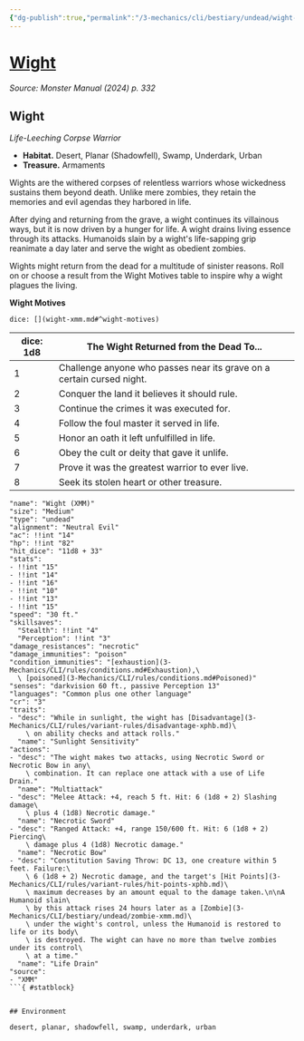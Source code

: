 ```yaml
---
{"dg-publish":true,"permalink":"/3-mechanics/cli/bestiary/undead/wight-xmm/","tags":["ttrpg-cli/compendium/src/5e/xmm","ttrpg-cli/monster/cr/3","ttrpg-cli/monster/environment/desert","ttrpg-cli/monster/environment/planar","ttrpg-cli/monster/environment/shadowfell","ttrpg-cli/monster/environment/swamp","ttrpg-cli/monster/environment/underdark","ttrpg-cli/monster/environment/urban","ttrpg-cli/monster/size/medium","ttrpg-cli/monster/type/undead"],"created":"2025-03-01T17:25:21.235-05:00","updated":"2025-03-01T18:44:36.651-05:00"}
---
```


# [Wight](3-Mechanics/CLI/bestiary/undead/wight-xmm.md)
*Source: Monster Manual (2024) p. 332*  

## Wight

*Life-Leeching Corpse Warrior*

- **Habitat.** Desert, Planar (Shadowfell), Swamp, Underdark, Urban  
- **Treasure.** Armaments  

Wights are the withered corpses of relentless warriors whose wickedness sustains them beyond death. Unlike mere zombies, they retain the memories and evil agendas they harbored in life.

After dying and returning from the grave, a wight continues its villainous ways, but it is now driven by a hunger for life. A wight drains living essence through its attacks. Humanoids slain by a wight's life-sapping grip reanimate a day later and serve the wight as obedient zombies.

Wights might return from the dead for a multitude of sinister reasons. Roll on or choose a result from the Wight Motives table to inspire why a wight plagues the living.

**Wight Motives**

`dice: [](wight-xmm.md#^wight-motives)`

| dice: 1d8 | The Wight Returned from the Dead To... |
|-----------|----------------------------------------|
| 1 | Challenge anyone who passes near its grave on a certain cursed night. |
| 2 | Conquer the land it believes it should rule. |
| 3 | Continue the crimes it was executed for. |
| 4 | Follow the foul master it served in life. |
| 5 | Honor an oath it left unfulfilled in life. |
| 6 | Obey the cult or deity that gave it unlife. |
| 7 | Prove it was the greatest warrior to ever live. |
| 8 | Seek its stolen heart or other treasure. |{ #wight-motives}


```statblock
"name": "Wight (XMM)"
"size": "Medium"
"type": "undead"
"alignment": "Neutral Evil"
"ac": !!int "14"
"hp": !!int "82"
"hit_dice": "11d8 + 33"
"stats":
- !!int "15"
- !!int "14"
- !!int "16"
- !!int "10"
- !!int "13"
- !!int "15"
"speed": "30 ft."
"skillsaves":
  "Stealth": !!int "4"
  "Perception": !!int "3"
"damage_resistances": "necrotic"
"damage_immunities": "poison"
"condition_immunities": "[exhaustion](3-Mechanics/CLI/rules/conditions.md#Exhaustion),\
  \ [poisoned](3-Mechanics/CLI/rules/conditions.md#Poisoned)"
"senses": "darkvision 60 ft., passive Perception 13"
"languages": "Common plus one other language"
"cr": "3"
"traits":
- "desc": "While in sunlight, the wight has [Disadvantage](3-Mechanics/CLI/rules/variant-rules/disadvantage-xphb.md)\
    \ on ability checks and attack rolls."
  "name": "Sunlight Sensitivity"
"actions":
- "desc": "The wight makes two attacks, using Necrotic Sword or Necrotic Bow in any\
    \ combination. It can replace one attack with a use of Life Drain."
  "name": "Multiattack"
- "desc": "Melee Attack: +4, reach 5 ft. Hit: 6 (1d8 + 2) Slashing damage\
    \ plus 4 (1d8) Necrotic damage."
  "name": "Necrotic Sword"
- "desc": "Ranged Attack: +4, range 150/600 ft. Hit: 6 (1d8 + 2) Piercing\
    \ damage plus 4 (1d8) Necrotic damage."
  "name": "Necrotic Bow"
- "desc": "Constitution Saving Throw: DC 13, one creature within 5 feet. Failure:\
    \ 6 (1d8 + 2) Necrotic damage, and the target's [Hit Points](3-Mechanics/CLI/rules/variant-rules/hit-points-xphb.md)\
    \ maximum decreases by an amount equal to the damage taken.\n\nA Humanoid slain\
    \ by this attack rises 24 hours later as a [Zombie](3-Mechanics/CLI/bestiary/undead/zombie-xmm.md)\
    \ under the wight's control, unless the Humanoid is restored to life or its body\
    \ is destroyed. The wight can have no more than twelve zombies under its control\
    \ at a time."
  "name": "Life Drain"
"source":
- "XMM"
```{ #statblock}


## Environment

desert, planar, shadowfell, swamp, underdark, urban